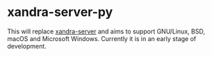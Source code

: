 # xandra-server-py
This will replace [xandra-server](https://github.com/ddast/xandra-server) and
aims to support GNU/Linux, BSD, macOS and Microsoft Windows.
Currently it is in an early stage of development.
